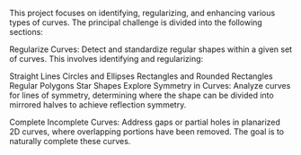 This project focuses on identifying, regularizing, and enhancing various types of curves. The principal challenge is divided into the following sections:

Regularize Curves: Detect and standardize regular shapes within a given set of curves. This involves identifying and regularizing:

Straight Lines
Circles and Ellipses
Rectangles and Rounded Rectangles
Regular Polygons
Star Shapes
Explore Symmetry in Curves: Analyze curves for lines of symmetry, determining where the shape can be divided into mirrored halves to achieve reflection symmetry.

Complete Incomplete Curves: Address gaps or partial holes in planarized 2D curves, where overlapping portions have been removed. The goal is to naturally complete these curves.